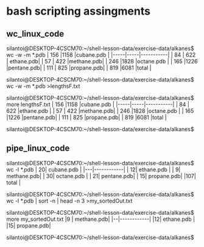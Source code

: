 # bash scripting assingments
## wc_linux_code
silantoi@DESKTOP-4CSCM70:~/shell-lesson-data/exercise-data/alkanes$ wc -w -m *.pdb
| 156 |1158 |cubane.pdb |
|-----|-----|-----------|
|  84 | 622 | ethane.pdb|
|  57 | 422 |methane.pdb|
| 246 |1828 |octane.pdb |
| 165 |1226 |pentane.pdb|
| 111 | 825 |propane.pdb|
| 819 |6081 |total      |

silantoi@DESKTOP-4CSCM70:~/shell-lesson-data/exercise-data/alkanes$ wc -w -m *.pdb >lengthsF.txt

silantoi@DESKTOP-4CSCM70:~/shell-lesson-data/exercise-data/alkanes$ more lengthsF.txt
| 156 |1158 |cubane.pdb |
|-----|-----|-----------|
|  84 | 622 |ethane.pdb |
|  57 | 422 |methane.pdb|
| 246 |1828 |octane.pdb |
| 165 |1226 |pentane.pdb|
| 111 | 825 |propane.pdb|
| 819 |6081 |total      |

silantoi@DESKTOP-4CSCM70:~/shell-lesson-data/exercise-data/alkanes$

## pipe_linux_code
silantoi@DESKTOP-4CSCM70:~/shell-lesson-data/exercise-data/alkanes$ wc -l *.pdb
 | 20| cubane.pdb |
 |---|------------|
 | 12| ethane.pdb |
 |  9| methane.pdb|
 | 30| octane.pdb |
 | 21| pentane.pdb|
 | 15| propane.pdb|
 |107| total      |
 
silantoi@DESKTOP-4CSCM70:~/shell-lesson-data/exercise-data/alkanes$ wc -l *.pdb | sort -n | head -n 3 >my_sortedOut.txt

silantoi@DESKTOP-4CSCM70:~/shell-lesson-data/exercise-data/alkanes$ more my_sortedOut.txt
 |9 | methane.pdb|
 |--|------------|
 |12| ethane.pdb |
 |15| propane.pdb|
 
silantoi@DESKTOP-4CSCM70:~/shell-lesson-data/exercise-data/alkanes$

